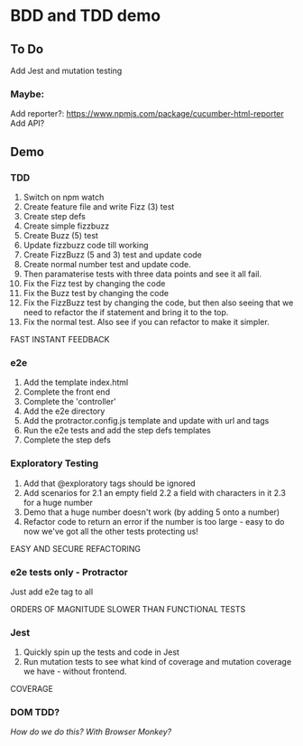 # BDD and TDD demo

## To Do

Add Jest and mutation testing


### Maybe:

Add reporter?:
https://www.npmjs.com/package/cucumber-html-reporter
Add API?


## Demo

### TDD

1. Switch on npm watch
2. Create feature file and write Fizz (3) test
3. Create step defs
4. Create simple fizzbuzz
5. Create Buzz (5) test
6. Update fizzbuzz code till working
7. Create FizzBuzz (5 and 3) test and update code
8. Create normal number test and update code.
9. Then paramaterise tests with three data points and see it all fail.
10. Fix the Fizz test by changing the code
11. Fix the Buzz test by changing the code
12. Fix the FizzBuzz test by changing the code, but then also seeing that we need to refactor the if statement and bring it to the top.
13. Fix the normal test. Also see if you can refactor to make it simpler.

FAST
INSTANT FEEDBACK

### e2e

1. Add the template index.html
2. Complete the front end
3. Complete the 'controller'
4. Add the e2e directory
5. Add the protractor.config.js template and update with url and tags
6. Run the e2e tests and add the step defs templates
7. Complete the step defs

### Exploratory Testing

1. Add that @exploratory tags should be ignored
2. Add scenarios for 
2.1 an empty field
2.2 a field with characters in it
2.3 for a huge number
3. Demo that a huge number doesn't work (by adding 5 onto a number)
4. Refactor code to return an error if the number is too large - easy to do now we've got all the other tests protecting us!

EASY AND SECURE REFACTORING


### e2e tests only - Protractor

Just add e2e tag to all

ORDERS OF MAGNITUDE SLOWER THAN FUNCTIONAL TESTS


### Jest

1. Quickly spin up the tests and code in Jest
2. Run mutation tests to see what kind of coverage and mutation coverage we have - without frontend.

COVERAGE

### DOM TDD?

*How do we do this? With Browser Monkey?*


